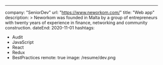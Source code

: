 ---
company: "SeniorDev"
url: "https://www.neworkom.com/"
title: "Web app"
description: >
Neworkom was founded in Malta by a group of entrepreneurs with twenty years of experience in finance, networking and community construction.
dateEnd: 2020-11-01
hashtags:
  - Audit
  - JavaScript
  - React
  - Redux
  - BestPractices
remote: true
image: /resume/dev.png
